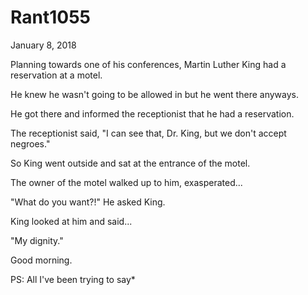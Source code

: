 # Rant1055


January 8, 2018

Planning towards one of his conferences, Martin Luther King had a reservation at a motel.

He knew he wasn't going to be allowed in but he went there anyways.

He got there and informed the receptionist that he had a reservation. 

The receptionist said, "I can see that, Dr. King, but we don't accept negroes."

So King went outside and sat at the entrance of the motel. 

The owner of the motel walked up to him, exasperated...

"What do you want?!" He asked King.

King looked at him and said...

"My dignity."

Good morning.

PS: All I've been trying to say*